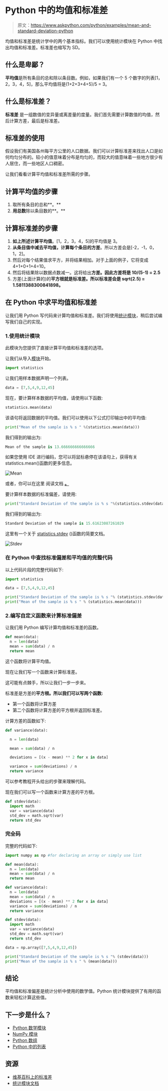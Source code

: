 # Python 中的均值和标准差

> 原文：<https://www.askpython.com/python/examples/mean-and-standard-deviation-python>

均值和标准差是统计学中的两个基本指标。我们可以使用统计模块在 Python 中找出均值和标准差。标准差也缩写为 SD。

## 什么是卑鄙？

**平均值**是所有条目的总和除以条目数。例如，如果我们有一个 5 个数字的列表[1，2，3，4，5]，那么平均值将是(1+2+3+4+5)/5 = 3。

## 什么是标准差？

**标准差** 是一组数值的变异量或离差量的度量。我们首先需要计算数值的均值，然后计算方差，最后是标准差。

## 标准差的使用

假设我们有美国各州每平方公里的人口数据。我们可以计算标准差来找出人口是如何均匀分布的。较小的值意味着分布是均匀的，而较大的值意味着一些地方很少有人居住，而一些地区人口稠密。

让我们看看计算平均值和标准差所需的步骤。

## 计算平均值的步骤

1.  取所有条目的总和**。**
2.  **用总数**除以条目数的**。**

## 计算标准差的步骤

1.  **如上所述计算平均值**。[1，2，3，4，5]的平均值是 3。
2.  **从条目值中减去平均值，计算每个条目的方差**。所以方差会是[-2，-1，0，1，2]。
3.  然后对每个结果值求平方，并将结果相加。对于上面的例子，它将变成 4+1+0+1+4=10。
4.  然后将结果除以数据点数减一。这将给出**方差。因此方差将是 10/(5-1) = 2.5**
5.  方差(上面计算的)的**平方根就是标准差。所以标准差会是 sqrt(2.5) = 1.5811388300841898。**

## 在 Python 中求平均值和标准差

让我们用 Python 写代码来计算均值和标准差。我们将使用[统计模块](https://www.askpython.com/python-modules/statistics-module)，稍后尝试编写我们自己的实现。

### 1.使用统计模块

此模块为您提供了直接计算平均值和标准差的选项。

让我们从导入[模块](https://www.askpython.com/python-modules)开始。

```py
import statistics 

```

让我们用样本数据声明一个列表。

```py
data = [7,5,4,9,12,45] 

```

现在，要计算样本数据的平均值，请使用以下函数:

```py
statistics.mean(data)

```

该语句将返回数据的平均值。我们可以使用以下公式打印输出中的平均值:

```py
print("Mean of the sample is % s " %(statistics.mean(data))) 

```

我们得到的输出为:

```py
Mean of the sample is 13.666666666666666

```

如果您使用 IDE 进行编码，您可以将鼠标悬停在该语句上，获得有关 statistics.mean()函数的更多信息。

![Mean](img/12246307b21cae7f92d08fa0202ff6aa.png)

或者，你可以在这里 阅读文档 **[。](https://docs.python.org/3/library/statistics.html)**

要计算样本数据的标准偏差，请使用:

```py
print("Standard Deviation of the sample is % s "%(statistics.stdev(data)))

```

我们得到的输出为:

```py
Standard Deviation of the sample is 15.61623087261029

```

这里有一个关于 [statistics.stdev](https://www.askpython.com/python/examples/standard-deviation) ()函数的简要文档。

![Stdev](img/ea94bfd14f354d4541daf3a73633fc60.png)

### 在 Python 中查找标准偏差和平均值的完整代码

以上代码片段的完整代码如下:

```py
import statistics 

data = [7,5,4,9,12,45]

print("Standard Deviation of the sample is % s "% (statistics.stdev(data)))
print("Mean of the sample is % s " % (statistics.mean(data))) 

```

### 2.编写自定义函数来计算标准偏差

让我们用 Python 编写计算均值和标准差的函数。

```py
def mean(data):
  n = len(data)
  mean = sum(data) / n
  return mean

```

这个函数将计算平均值。

现在让我们写一个函数来计算标准差。

这可能有点棘手，所以让我们一步一步来。

标准差是方差的**平方根。所以我们可以写两个函数:**

*   第一个函数将计算方差
*   第二个函数将计算方差的平方根并返回标准差。

计算方差的函数如下:

```py
def variance(data):

  n = len(data)

  mean = sum(data) / n

  deviations = [(x - mean) ** 2 for x in data]

  variance = sum(deviations) / n
  return variance

```

可以参考教程开头给出的步骤来理解代码。

现在我们可以写一个函数来计算方差的平方根。

```py
def stdev(data):
  import math
  var = variance(data)
  std_dev = math.sqrt(var)
  return std_dev

```

### 完全码

完整的代码如下:

```py
import numpy as np #for declaring an array or simply use list

def mean(data):
  n = len(data)
  mean = sum(data) / n
  return mean

def variance(data):
  n = len(data)
  mean = sum(data) / n
  deviations = [(x - mean) ** 2 for x in data]
  variance = sum(deviations) / n
  return variance

def stdev(data):
  import math
  var = variance(data)
  std_dev = math.sqrt(var)
  return std_dev

data = np.array([7,5,4,9,12,45])

print("Standard Deviation of the sample is % s "% (stdev(data)))
print("Mean of the sample is % s " % (mean(data))) 

```

## 结论

平均值和标准偏差是统计分析中使用的数学值。Python 统计模块提供了有用的函数来轻松计算这些值。

## 下一步是什么？

*   [Python 数学模块](https://www.askpython.com/python-modules/python-math-module)
*   [NumPy 模块](https://www.askpython.com/python-modules/numpy/python-numpy-module)
*   [Python 数组](https://www.askpython.com/python-modules/numpy/python-numpy-arrays)
*   [Python 中的列表](https://www.askpython.com/python/list/python-list)

## 资源

*   [维基百科上的标准差](https://en.wikipedia.org/wiki/Standard_deviation)
*   [统计模块文档](https://docs.python.org/3/library/statistics.html)
